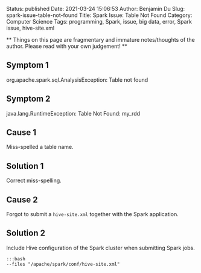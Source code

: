 Status: published
Date: 2021-03-24 15:06:53
Author: Benjamin Du
Slug: spark-issue-table-not-found
Title: Spark Issue: Table Not Found
Category: Computer Science
Tags: programming, Spark, issue, big data, error, Spark issue, hive-site.xml

**
Things on this page are fragmentary and immature notes/thoughts of the author.
Please read with your own judgement!
**

## Symptom 1

org.apache.spark.sql.AnalysisException: Table not found

## Symptom 2

java.lang.RuntimeException: Table Not Found: my_rdd

## Cause 1

Miss-spelled a table name.

## Solution 1

Correct miss-spelling.

## Cause 2

Forgot to submit a `hive-site.xml` together with the Spark application.

## Solution 2

Include Hive configuration of the Spark cluster when submitting Spark jobs.

    :::bash
    --files "/apache/spark/conf/hive-site.xml"
